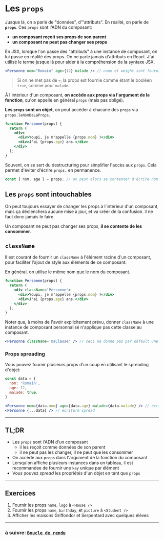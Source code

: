 # Les `props`

Jusque là, on a parlé de "données", d'"attributs". En réalité, on parle de **`props`**. Ces `props` sont l'ADN du composant:

- **un composant reçoit ses props de son parent**
- **un composant ne peut pas changer ses props**

En JSX, lorsque l'on passe des "attributs" à une instance de composant, on lui passe en réalité des props. On ne parle jamais d'attributs en React. J'ai utilisé le terme jusque là pour aider à la compréhension de la syntaxe JSX.

```jsx
<Personne nom="Romain" age={12} malade /> // name et weight sont fournis en props
```

> Si on ne met pas de `=`, la props est fournie comme étant le booléen `true`, comme pour `malade`.

À l'intérieur d'un composant, **on accède aux props via l'argument de la fonction**, qu'on appelle en général `props` (mais pas obligé).

**Les `props` sont un objet**, on peut accéder à chacune des `props` via `props.leNomDeLaProps`.

```jsx
function Personne(props) {
  return (
    <div>
      <div>Youpi, je m'appelle {props.nom} !</div>
      <div>J'ai {props.age} ans.</div>
    </div>
  );
}
```

Souvent, on se sert du destructuring pour simplifier l'accès aux `props`. Cela permet d'éviter d'écrire `props.` en permanence.

```js
const { nom, age } = props; // on peut alors se contenter d'écrire nom ou age
```

## Les `props` sont intouchables

On peut toujours essayer de changer les props à l'intérieur d'un composant, mais ça déclenchera aucune mise à jour, et va créer de la confusion. Il ne faut donc jamais le faire.

Un composant ne peut pas changer ses props, **il se contente de les consommer**.

## `className`

Il est courant de fournir un `className` à l'élément racine d'un composant, pour faciliter l'ajout de style aux éléments de ce composant.

En général, on utilise le même nom que le nom du composant.

```jsx
function Personne(props) {
  return (
    <div className='Personne'>
      <div>Youpi, je m'appelle {props.nom} !</div>
      <div>J'ai {props.age} ans.</div>
    </div>
  );
}
```

Noter que, à moins de l'avoir explicitement prévu, donner `className` à une instance de composant personnalisé n'applique pas cette classe au composant.

```jsx
<Personne className='maClasse' /> // ceci ne donne pas par défault une classe à <Personne />
```

### Props spreading

Vous pouvez fournir plusieurs props d'un coup en utilisant le spreading d'objet:

```jsx
const data = {
  nom: 'Romain',
  age: 12,
  malade: true,
}

<Personne nom={data.nom} age={data.age} malade={data.malade} /> // écriture classique
<Personne {...data} /> // écriture spread
```

---

## TL;DR

- Les `props` sont l'ADN d'un composant
  - il les reçoit comme données de son parent
  - il ne peut pas les changer, il ne peut que les consommer
- On accède aux `props` dans l'argument de la fonction du composant
- Lorsqu'on affiche plusieurs instances dans un tableau, il est recommandee de fournir une `key` unique par élément
- Vous pouvez *spread* les propriétés d'un objet en tant que `props`

---

## Exercices

1) Fournir les props `name`, `logo` à `<House />`
2) Fournir les props `name`, `birthday`, et `picture` à `<Student />`
3) Afficher les maisons Griffondor et Serpentard avec quelques élèves

---

### à suivre: [`Boucle de rendu`](./3_render.md)
